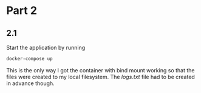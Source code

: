 # Part 2

## 2.1

Start the application by running

```bash
docker-compose up
```

This is the only way I got the container with bind mount working so that the files were created to my local filesystem. The *logs.txt* file had to be created in advance though.
